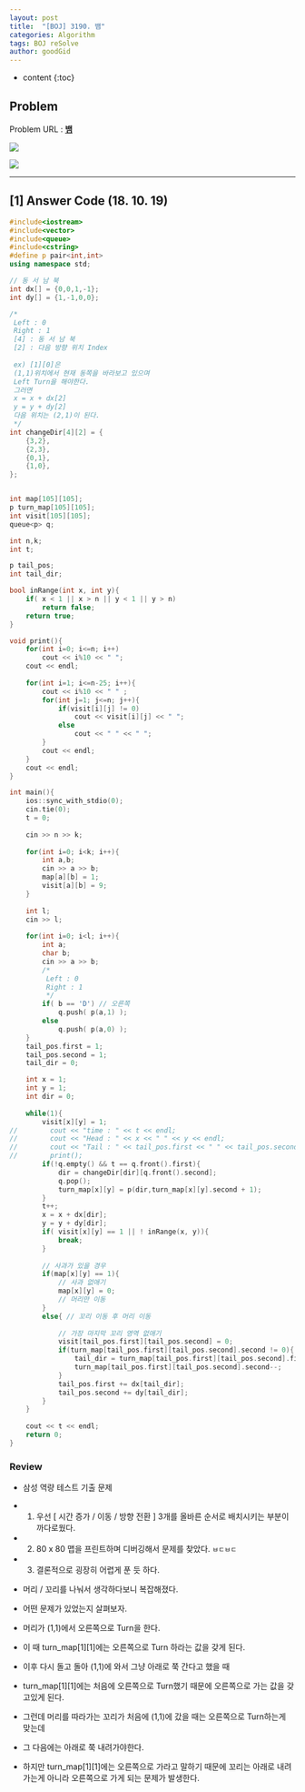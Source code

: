 ```yaml
---
layout: post
title:  "[BOJ] 3190. 뱀"
categories: Algorithm
tags: BOJ reSolve
author: goodGid
---
```

* content
{:toc}

## Problem

Problem URL : **[뱀](https://www.acmicpc.net/problem/3190)**












![](/assets/img/algorithm/3190_1.png)

![](/assets/img/algorithm/3190_2.png)


---

## [1] Answer Code (18. 10. 19)

``` cpp
#include<iostream>
#include<vector>
#include<queue>
#include<cstring>
#define p pair<int,int>
using namespace std;

// 동 서 남 북
int dx[] = {0,0,1,-1};
int dy[] = {1,-1,0,0};

/*
 Left : 0
 Right : 1
 [4] : 동 서 남 북
 [2] : 다음 방향 위치 Index
 
 ex) [1][0]은
 (1,1)위치에서 현재 동쪽을 바라보고 있으며
 Left Turn을 해야한다.
 그러면
 x = x + dx[2]
 y = y + dy[2]
 다음 위치는 (2,1)이 된다.
 */
int changeDir[4][2] = {
    {3,2},
    {2,3},
    {0,1},
    {1,0},
};


int map[105][105];
p turn_map[105][105];
int visit[105][105];
queue<p> q;

int n,k;
int t;

p tail_pos;
int tail_dir;

bool inRange(int x, int y){
    if( x < 1 || x > n || y < 1 || y > n)
        return false;
    return true;
}

void print(){
    for(int i=0; i<=n; i++)
        cout << i%10 << " ";
    cout << endl;
    
    for(int i=1; i<=n-25; i++){
        cout << i%10 << " " ;
        for(int j=1; j<=n; j++){
            if(visit[i][j] != 0)
                cout << visit[i][j] << " ";
            else
                cout << " " << " ";
        }
        cout << endl;
    }
    cout << endl;
}

int main(){
    ios::sync_with_stdio(0);
    cin.tie(0);
    t = 0;
    
    cin >> n >> k;
    
    for(int i=0; i<k; i++){
        int a,b;
        cin >> a >> b;
        map[a][b] = 1;
        visit[a][b] = 9;
    }
    
    int l;
    cin >> l;
    
    for(int i=0; i<l; i++){
        int a;
        char b;
        cin >> a >> b;
        /*
         Left : 0
         Right : 1
         */
        if( b == 'D') // 오른쪽
            q.push( p(a,1) );
        else
            q.push( p(a,0) );
    }
    tail_pos.first = 1;
    tail_pos.second = 1;
    tail_dir = 0;

    int x = 1;
    int y = 1;
    int dir = 0;
    
    while(1){
        visit[x][y] = 1;
//        cout << "time : " << t << endl;
//        cout << "Head : " << x << " " << y << endl;
//        cout << "Tail : " << tail_pos.first << " " << tail_pos.second << " " << tail_dir << endl;
//        print();
        if(!q.empty() && t == q.front().first){
            dir = changeDir[dir][q.front().second];
            q.pop();
            turn_map[x][y] = p(dir,turn_map[x][y].second + 1);
        }
        t++;
        x = x + dx[dir];
        y = y + dy[dir];
        if( visit[x][y] == 1 || ! inRange(x, y)){
            break;
        }
        
        // 사과가 있을 경우
        if(map[x][y] == 1){
            // 사과 없애기
            map[x][y] = 0;
            // 머리만 이동
        }
        else{ // 꼬리 이동 후 머리 이동
            
            // 가장 마지막 꼬리 영역 없애기
            visit[tail_pos.first][tail_pos.second] = 0;
            if(turn_map[tail_pos.first][tail_pos.second].second != 0){
                tail_dir = turn_map[tail_pos.first][tail_pos.second].first;
                turn_map[tail_pos.first][tail_pos.second].second--;
            }
            tail_pos.first += dx[tail_dir];
            tail_pos.second += dy[tail_dir];
        }
    }
    
    cout << t << endl;
    return 0;
}
```

### Review

* 삼성 역량 테스트 기출 문제

* 1) 우선 [ 시간 증가 / 이동 / 방향 전환 ] 3개를 올바른 순서로 배치시키는 부분이 까다로웠다.

* 2) 80 x 80 맵을 프린트하며 디버깅해서 문제를 찾았다. <small>ㅂㄷㅂㄷ</small>

* 3) 결론적으로 굉장히 어렵게 푼 듯 하다.

* 머리 / 꼬리를 나눠서 생각하다보니 복잡해졌다.

* 어떤 문제가 있었는지 살펴보자.

* 머리가 (1,1)에서 오른쪽으로 Turn을 한다.

* 이 때 turn_map[1][1]에는 오른쪽으로 Turn 하라는 값을 갖게 된다.

* 이후 다시 돌고 돌아 (1,1)에 와서 그냥 아래로 쭉 간다고 했을 때

* turn_map[1][1]에는 처음에 오른쪽으로 Turn했기 때문에 오른쪽으로 가는 값을 갖고있게 된다.

* 그런데 머리를 따라가는 꼬리가 처음에 (1,1)에 갔을 때는 오른쪽으로 Turn하는게 맞는데

* 그 다음에는 아래로 쭉 내려가야한다.

* 하지만 turn_map[1][1]에는 오른쪽으로 가라고 말하기 때문에 꼬리는 아래로 내려가는게 아니라 오른쪽으로 가게 되는 문제가 발생한다.

